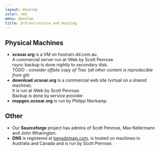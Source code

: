 ```yaml
---
layout: develop
color: red
menu: develop
title: Infrastructure and Hosting
---
```

## Physical Machines

- **xcsoar.org** is a VM on hostrain.dd.com.au.  
  A commercial server run at iWeb by Scott Penrose.  
  rsync backup is done nightly to secondary disk.  
  *TODO - consider offsite copy of Trac (all other content is reproducible from git)*
- **download.xcsoar.org** is a commercial web site (virtual on a shared machine).  
  It is run at iWeb by Scott Penrose.  
  Backup is done by service provider
- **mapgen.xcsoar.org** is run by Philipp Nierkamp.

## Other

- Our **Sourceforge** project has admins of Scott Penrose, 
Max Kellermann and John Wharington.
- **DNS** is registered at [bensdomain.com](http://www.bensdomains.com), 
is hosted on machines in Australia and Canada and is run by Scott Penrose.

